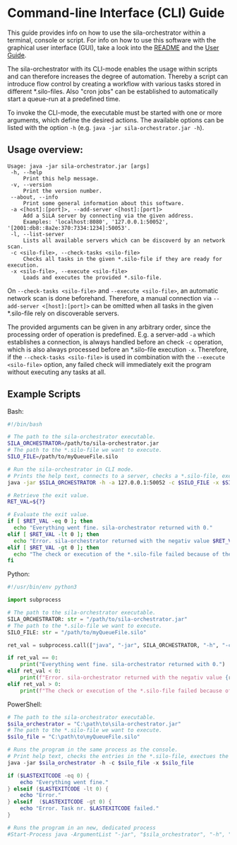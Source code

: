 # Command-line Interface (CLI) Guide

This guide provides info on how to use the sila-orchestrator within a terminal, console or script. For info on how to use this software with the graphical user interface (GUI), take a look into the [README](../README.md) and the [User Guide](UserGuide.md).

The sila-orchestrator with its CLI-mode enables the usage within scripts and can therefore increases the degree of automation. Thereby a script can introduce flow control by creating a workflow with various tasks stored in different *.silo-files. Also "cron jobs" can be established to automatically start a queue-run at a predefined time.

To invoke the CLI-mode, the executable must be started with one or more arguments, which define the desired actions. The available options can be listed with the option `-h` (e.g. `java -jar sila-orchestrator.jar -h`).


## Usage overview:

```
Usage: java -jar sila-orchestrator.jar [args]
 -h, --help
	 Print this help message.
 -v, --version
	 Print the version number.
 --about, --info
	 Print some general information about this software.
 -a <[host]:[port]>, --add-server <[host]:[port]>
	 Add a SiLA server by connecting via the given address.
	 Examples: 'localhost:8080', '127.0.0.1:50052', '[2001:db8::8a2e:370:7334:1234]:50053'.
 -l, --list-server
	 Lists all available servers which can be discoverd by an network scan.
 -c <silo-file>, --check-tasks <silo-file>
	 Checks all tasks in the given *.silo-file if they are ready for execution.
 -x <silo-file>, --execute <silo-file>
	 Loads and executes the provided *.silo-file.
```

On `--check-tasks <silo-file>` and `--execute <silo-file>`, an automatic network scan is done beforehand. Therefore, a manual connection via `--add-server <[host]:[port]>` can be omitted when all tasks in the given *.silo-file rely on discoverable servers.

The provided arguments can be given in any arbitrary order, since the processing order of operation is predefined. E.g. a server-add `-a` which establishes a connection, is always handled before an check `-c` operation, which is also always processed before an *.silo-file execution `-x`. Therefore, if the `--check-tasks <silo-file>` is used in combination with the `--execute <silo-file>` option, any failed check will immediately exit the program without executing any tasks at all.


## Example Scripts

Bash:
```bash
#!/bin/bash

# The path to the sila-orchestrator executable.
SILA_ORCHESTRATOR=/path/to/sila-orchestrator.jar
# The path to the *.silo-file we want to execute.
SILO_FILE=/path/to/myQueueFile.silo

# Run the sila-orchestrator in CLI mode.
# Prints the help text, connects to a server, checks a *.silo-file, executes a *.silo-file.
java -jar $SILA_ORCHESTRATOR -h -a 127.0.0.1:50052 -c $SILO_FILE -x $SILO_FILE

# Retrieve the exit value.
RET_VAL=${?}

# Evaluate the exit value.
if [ $RET_VAL -eq 0 ]; then
  echo "Everything went fine. sila-orchestrator returned with 0."
elif [ $RET_VAL -lt 0 ]; then
  echo "Error. sila-orchestrator returned with the negativ value $RET_VAL." 
elif [ $RET_VAL -gt 0 ]; then
  echo "The check or execution of the *.silo-file failed because of the task entry nr. $RET_VAL."
fi
```

Python:
```python
#!/usr/bin/env python3

import subprocess

# The path to the sila-orchestrator executable.
SILA_ORCHESTRATOR: str = "/path/to/sila-orchestrator.jar"
# The path to the *.silo-file we want to execute.
SILO_FILE: str = "/path/to/myQueueFile.silo"

ret_val = subprocess.call(["java", "-jar", SILA_ORCHESTRATOR, "-h", "-c", SILO_FILE, "-x", SILO_FILE])

if ret_val == 0:
    print("Everything went fine. sila-orchestrator returned with 0.")
elif ret_val < 0:
    print(f"Error. sila-orchestrator returned with the negativ value {ret_val}.")
elif ret_val > 0:
    print(f"The check or execution of the *.silo-file failed because of the task entry nr. {ret_val}.")
```

PowerShell:
```powershell
# The path to the sila-orchestrator executable.
﻿$sila_orchestrator = "C:\path\to\sila-orchestrator.jar"
# The path to the *.silo-file we want to execute.
$silo_file = "C:\path\to\myQueueFile.silo"

# Runs the program in the same process as the console.
# Print help text, checks the entries in the *.silo-file, exectues the *.silo-file.
java -jar $sila_orchestrator -h -c $silo_file -x $silo_file

if ($LASTEXITCODE -eq 0) {
    echo "Everything went fine."
} elseif ($LASTEXITCODE -lt 0) {
    echo "Error." 
} elseif  ($LASTEXITCODE -gt 0) {
    echo "Error. Task nr. $LASTEXITCODE failed."
}

# Runs the program in an new, dedicated process
#Start-Process java -ArgumentList "-jar", "$sila_orchestrator", "-h", "-c $silo_file", "-x $silo_file"
```
